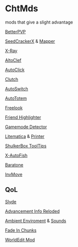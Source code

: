 # ChtMds
mods that give a slight advantage

[BetterPVP](https://chocolateminecraft.com/betterpvpdownload.php)

[SeedCrackerX](https://github.com/19MisterX98/SeedcrackerX/releases) & [Mapper](https://modrinth.com/mod/seedmapper/version)

[X-Ray](https://github.com/AdvancedXRay/XRay-Fabric/releases)

[AltoClef](https://gist.github.com/JustaSqu1d/171df3ff386859da31d37534122d3b10)

[AutoClick](https://github.com/p1k0chu/auto-clicker_mc)

[Clutch](https://github.com/abyssalmc/Clutch)

[AutoSwitch](https://modrinth.com/mod/autoswitch/versions)

[AutoTotem](https://modrinth.com/mod/autototem/versions)

[Freelook](https://modrinth.com/mod/freelook/versions)

[Friend Highlighter](https://github.com/Incandescent-Turtle/FriendHighlighter/tree/1.21.x)

[Gamemode Detector](https://modrinth.com/mod/gmdtc/versions)

[Litematica](https://modrinth.com/mod/litematica/versions) & [Printer](https://modrinth.com/mod/litematica-printer/versions)

[ShulkerBox ToolTips](https://modrinth.com/mod/shulkerboxtooltip/versions)

[X-AutoFish](https://modrinth.com/mod/x+-autofish/versions)

[Baratone](https://github.com/cabaletta/baritone/actions)

[InvMove](https://modrinth.com/mod/invmove/versions)



## QoL
[Slyde](https://modrinth.com/mod/slyde/versions)

[Advancement Info Reloded](https://modrinth.com/mod/advancements-reloaded/versions)

[Ambient Enviroment](https://modrinth.com/mod/ambient-environment/versions) & [Sounds](https://modrinth.com/mod/ambientsounds)

[Fade In Chunks](https://modrinth.com/mod/chunks-fade-in/versions)

[WorldEdit Mod](https://modrinth.com/plugin/worldedit/versions)
